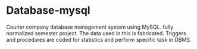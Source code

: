 # Database-mysql
Courier company database management system using MySQL. fully normalized semester project. The data used in this is fabricated. Triggers and procedures are coded for statistics and perform specific task in DBMS. 
